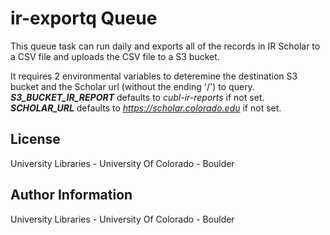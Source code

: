 ir-exportq Queue
======================

This queue task can run daily and exports all of the records in IR Scholar to a CSV file and uploads the CSV file to a S3 bucket.

It requires 2 environmental variables to deteremine the destination S3 bucket and the Scholar url (without the ending '/') to query.
  ***S3_BUCKET_IR_REPORT*** defaults to *cubl-ir-reports* if not set.
  ***SCHOLAR_URL*** defaults to *https://scholar.colorado.edu* if not set.

License
-------
University Libraries - University Of Colorado - Boulder

Author Information
------------------
University Libraries - University Of Colorado - Boulder
